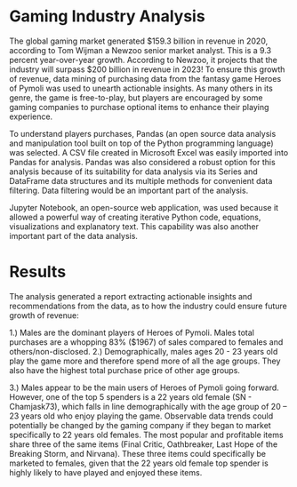 # Gaming Industry Analysis

The global gaming market generated $159.3 billion in revenue in 2020, according to Tom Wijman a Newzoo senior market analyst. This is a 9.3 percent year-over-year growth. According to Newzoo, it projects that the industry will surpass $200 billion in revenue in 2023! To ensure this growth of revenue, data mining of purchasing data from the fantasy game Heroes of Pymoli was used to unearth actionable insights. As many others in its genre, the game is free-to-play, but players are encouraged by some gaming companies to purchase optional items to enhance their playing experience. 

To understand players purchases, Pandas (an open source data analysis and manipulation tool built on top of the Python programming language) was selected. A CSV file created in Microsoft Excel was easily imported into Pandas for analysis. Pandas was also considered a robust option for this analysis because of its suitability for data analysis via its Series and DataFrame data structures and its multiple methods for convenient data filtering. Data filtering would be an important part of the analysis. 

Jupyter Notebook, an open-source web application, was used because it allowed a powerful way of creating iterative Python code, equations, visualizations and explanatory text. This capability was also another important part of the data analysis. 

# Results

The analysis generated a report extracting actionable insights and recommendations from the data, as to how the industry could ensure future growth of revenue:
 
1.)	Males are the dominant players of Heroes of Pymoli. Males total purchases are a whopping 83% ($1967) of sales compared to females and others/non-disclosed.
2.)	Demographically, males ages 20 - 23 years old play the game more and therefore spend more of all the age groups. They also have the highest total purchase price of other age groups.

3.)	Males appear to be the main users of Heroes of Pymoli going forward. However, one of the top 5 spenders is a 22 years old female (SN - Chamjask73), which falls in line demographically with the age group of 20 – 23 years old who enjoy playing the game.  Observable data trends could potentially be changed by the gaming company if they began to market specifically to 22 years old females.  The most popular and profitable items share three of the same items (Final Critic, Oathbreaker, Last Hope of the Breaking Storm, and Nirvana). These three items could specifically be marketed to females, given that the 22 years old female top spender is highly likely to have played and enjoyed these items.

